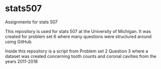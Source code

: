 # stats507
Assignments for stats 507

This repository is used for stats 507 at the University of Michigan.
It was created for problem set 6 where many questions were structured around using GitHub.

Inside this repository is a script from Problem set 2 Question 3 where a dataset was created concerning tooth counts and coronal cavities 
from the years 2011-2018

